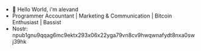 - 👋 Hello World, i'm alevand
- Programmer Accountant | Marketing & Communication | Bitcoin Enthusiast | Bassist
- Nostr: npub1gnu9qqag6mc9ektx293x06x22yga79vn8cv9hwqwnafydt8nxa0swj39hk
